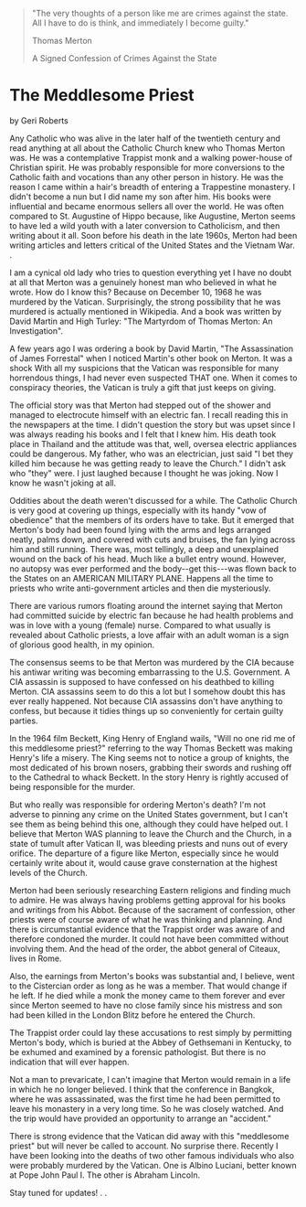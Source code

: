 

> "The very thoughts of a person like me are crimes against the state.  All I have to do is think, and immediately I become guilty."
>
> Thomas Merton
>
> A Signed Confession of Crimes Against the State


# The Meddlesome Priest
by Geri Roberts


Any Catholic who was alive in the later half of the twentieth century and read anything at all about the Catholic Church knew who Thomas Merton was.  He was a contemplative Trappist monk and a walking power-house of Christian spirit.  He was probably responsible for more conversions to the Catholic faith and vocations than any other person in history.  He was the reason I came within a hair's breadth of entering a Trappestine monastery.  I didn't become a nun but I did name my son after him.  His books were influential and became enormous sellers all over the world. He was often compared to St. Augustine of Hippo because, like Augustine, Merton seems to have led a wild youth with a later conversion to Catholicism, and then writing about it all.  Soon before his death in the late 1960s, Merton had been writing articles and letters critical of the United States and the Vietnam War.     .

I am a cynical old lady who tries to question everything yet I have no doubt at all that Merton was a genuinely honest man who believed in what he wrote.  How do I know this?  Because on December 10, 1968 he was murdered by the Vatican.  Surprisingly, the strong possibility that he was murdered is actually mentioned in Wikipedia.  And a book was written by David Martin and High Turley:  "The Martyrdom of Thomas Merton: An Investigation".

A few years ago I was ordering a book by David Martin, "The Assassination of James Forrestal" when I noticed Martin's other book on Merton.  It was a shock  With all my suspicions that the Vatican was responsible for many horrendous things, I had never even suspected THAT one.  When it comes to conspiracy theories, the Vatican is truly a gift that just keeps on giving.

The official story was that Merton had stepped out of the shower and managed to electrocute himself with an electric fan.  I recall reading this in the newspapers at the time.  I didn't question the story but was upset since I was always reading his books and I felt that I knew him. His death took place in Thailand and the attitude was that, well, oversea electric appliances could be dangerous.  My father, who was an electrician, just said "I bet they killed him because he was getting ready to leave the Church."  I didn't ask who "they" were.  I just laughed because I thought he was joking.  Now I know he wasn't joking at all.

Oddities about the death weren't discussed for a while.  The Catholic Church is very good at covering up things, especially with its handy "vow of obedience" that the members of its orders have to take.  But it emerged that Merton's body had been found lying with the arms and legs arranged neatly, palms down, and covered with cuts and bruises, the fan lying across him and still running.  There was, most tellingly, a deep and unexplained wound on the back of his head.  Much like a bullet entry wound. However, no autopsy was ever performed and the body--get this---was flown back to the States on an AMERICAN MILITARY PLANE. Happens all the time to priests who write anti-government articles and then die mysteriously.

There are various rumors floating around the internet saying that Merton had committed suicide by electric fan because he had health problems and was in love with a young (female) nurse.  Compared to what usually is revealed about Catholic priests, a love affair with an adult woman is a sign of glorious good health, in my opinion.

The consensus seems to be that Merton was murdered by the CIA because his antiwar writing was becoming embarrassing to the U.S. Government.  A CIA assassin is supposed to have confessed on his deathbed to killing Merton.  CIA assassins seem to do this a lot but I somehow doubt this has ever really happened.  Not because CIA assassins don't have anything to confess, but because it tidies things up so conveniently for certain guilty parties.

In the 1964 film Beckett, King Henry of England wails, "Will no one rid me of this meddlesome priest?" referring to the way Thomas Beckett was making Henry's life a misery.  The King seems not to notice a group of knights, the most dedicated of his brown nosers, grabbing their swords and rushing off to the Cathedral to whack Beckett.   In the story Henry is rightly accused of being responsible for the murder.

But who really was responsible for ordering Merton's death?  I'm not adverse to pinning any crime on the United States government, but I can't see them as being behind this one, although they could have helped out.  I believe that Merton WAS planning to leave the Church and the Church, in a state of tumult after Vatican II, was bleeding priests and nuns out of every orifice.  The departure of a figure like Merton, especially since he would certainly write about it, would cause grave consternation at the highest levels of the Church.

Merton had been seriously researching Eastern religions and finding much to admire.  He was always having problems getting approval for his books and writings from his Abbot.  Because of the sacrament of  confession, other priests were of course aware of what he was thinking and planning.  And there is circumstantial evidence that the Trappist order was aware of and therefore condoned the murder.  It could not have been committed without involving them.  And the head of the order, the abbot general of Citeaux, lives in Rome.

Also, the earnings from Merton's books was substantial and, I believe, went to the Cistercian order as long as he was a member.  That would change if he left. If he died while a monk the money came to them forever and ever since Merton seemed to have no close family since his mistress and son had been killed in the London Blitz before he entered the Church.

The Trappist order could lay these accusations to rest simply by permitting Merton's body, which is buried at the Abbey of Gethsemani in Kentucky, to be exhumed and examined by a forensic pathologist.  But there is no indication that will ever happen.

Not a man to prevaricate, I can't imagine that Merton would remain in a life in which he no longer believed.  I think that the conference in Bangkok, where he was assassinated, was the first time he had been permitted to leave his monastery in a very long time.  So he was closely watched.  And the trip would have provided an opportunity to arrange an "accident."

There is strong evidence that the Vatican did away with this "meddlesome priest" but will never be called to account.  No surprise there.  Recently I have been looking into the deaths of two other famous individuals who also were probably murdered by the Vatican.  One is Albino Luciani, better known at Pope John Paul I.  The other is Abraham Lincoln.

Stay tuned for updates! .  .     